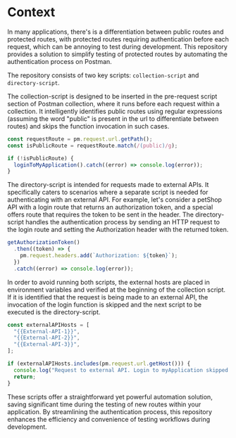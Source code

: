 # Context

In many applications, there's is a differentiation between public routes and protected routes, with protected routes requiring authentication before each request, which can be annoying to test during development. This repository provides a solution to simplify testing of protected routes by automating the authentication process on Postman.

The repository consists of two key scripts: `collection-script` and `directory-script`.

The collection-script is designed to be inserted in the pre-request script section of Postman collection, where it runs before each request within a collection. It intelligently identifies public routes using regular expressions (assuming the word "public" is present in the url to differentiate between routes) and skips the function invocation in such cases.

```js
const requestRoute = pm.request.url.getPath();
const isPublicRoute = requestRoute.match(/(public)/g);

if (!isPublicRoute) {
  loginToMyApplication().catch((error) => console.log(error));
}
```

The directory-script is intended for requests made to external APIs. It specifically caters to scenarios where a separate script is needed for authenticating with an external API. For example, let's consider a petShop API with a login route that returns an authorization token, and a special offers route that requires the token to be sent in the header. The directory-script handles the authentication process by sending an HTTP request to the login route and setting the Authorization header with the returned token.

```js
getAuthorizationToken()
  .then((token) => {
    pm.request.headers.add(`Authorization: ${token}`);
  })
  .catch((error) => console.log(error));
```

In order to avoid running both scripts, the external hosts are placed in environment variables and verified at the beginning of the collection script. If it is identified that the request is being made to an external API, the invocation of the login function is skipped and the next script to be executed is the directory-script.

```js
const externalAPIHosts = [
  "{{External-API-1}}",
  "{{External-API-2}}",
  "{{External-API-3}}",
];

if (externalAPIHosts.includes(pm.request.url.getHost())) {
  console.log("Request to external API. Login to myApplication skipped...");
  return;
}
```

These scripts offer a straightforward yet powerful automation solution, saving significant time during the testing of new routes within your application. By streamlining the authentication process, this repository enhances the efficiency and convenience of testing workflows during development.

